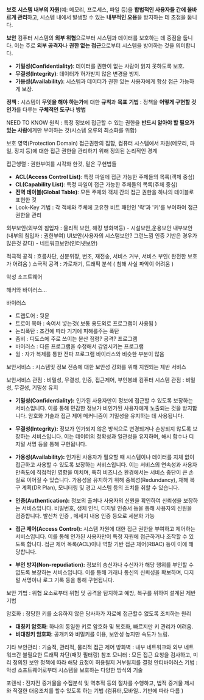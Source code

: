 **보호**
**시스템 내부의 자원**(예: 메모리, 프로세스, 파일 등)을 **합법적인 사용자들 간에 올바르게 관리**하고, 시스템 내에서 발생할 수 있는 **내부적인 오용**을 방지하는 데 초점을 둡니다.

**보안**
컴퓨터 시스템의 **외부 위협**으로부터 시스템과 데이터를 보호하는 데 중점을 둡니다. 이는 주로 **외부 공격자**나 **권한 없는 접근**으로부터 시스템을 방어하는 것을 의미합니다.

- **기밀성(Confidentiality)**: 데이터를 권한이 없는 사람이 읽지 못하도록 보호.
- **무결성(Integrity)**: 데이터가 허가받지 않은 변경을 방지.
- **가용성(Availability)**: 시스템과 데이터가 권한 있는 사용자에게 항상 접근 가능하게 보장.

**정책** : 시스템이 **무엇을 해야 하는가**에 대한 **규칙**과 **목표**
**기법** : 정책을 **어떻게 구현할 것인가**를 다루는 **구체적인 도구**나 **방법**

NEED TO KNOW 원칙 : 특정 정보에 접근할 수 있는 권한을 **반드시 알아야 할 필요가 있는 사람**에게만 부여하는 것(시스템 오류의 최소화를 위함)

보호 영역(Protection Domain)
접근권한의 집합, 컴퓨터 시스템에서 자원(메모리, 파일, 장치 등)에 대한 접근 권한을 관리하기 위해 정의된 논리적인 경계

접근행렬 : 권한부여를 시각화 한것, 밑은 구현법들

- **ACL(Access Control List)**: 특정 파일에 접근 가능한 주체들의 목록(객체 중심)
- **CL(Capability List)**: 특정 파일이 접근 가능한 주체들의 목록(주체 중심)
- **전역 테이블(Global Table)**: 모든 주체와 객체 간의 접근 권한을 하나의 테이블로 표현한 것
- Look-Key 기법 : 각 객체와 주체에 고유한 비트 패턴인 '락'과 '키'를 부여하여 접근 권한을 관리

외부보안(외부의 침입자 : 물리적 보안, 해킹 방화벽등) - 시설보안,운용보안
내부보안(내부의 침입자 : 권한부여)
UI보안(사용자의 시스탬보안? 그런느낌 인증 기반은 경우가 많은것 같다) - 네트워크보안(인터넷보안)

적극적 공격 : 흐름차단, 신분위장, 변조, 재전송, 서비스 거부, 서비스 부인( 완전한 보호가 어려움 )
소극적 공격 : 가로채기, 트래픽 분석 ( 침해 사실 파악이 어려움 )

악성 소프트웨어 

해커와 바이러스...

바이러스 
- 트랩도어 : 뒷문
- 트로이 목마 : 속여서 넣는것( 보통 용도외로 프로그램이 사용됨 )
- 논리폭탄 : 조건에 따라 기기에 피해를주는 폭탄
- 좀비  : 디도스에 주로 쓰이는 분산 점령? 공격? 프로그램
- 바이러스 : 다른 프로그램을 수정해서 감염시키는 프로그램
- 웜 : 자가 복제를 통한 전파 프로그램 바이러스와 비슷한 부분이 많음

보안서비스 : 시스템및 정보 전송에 대한 보안성 강화를 위해 지원되는 제반 서비스

보안서비스 관점 : 비밀성, 무결성, 인증, 접근제어, 부인봉쇄
컴퓨터 시스템 관점 : 비밀성, 무결성, 기밀성 유지

- **기밀성(Confidentiality):** 인가된 사용자만이 정보에 접근할 수 있도록 보장하는 서비스입니다. 이를 통해 민감한 정보가 비인가된 사용자에게 노출되는 것을 방지합니다. 암호화 기술과 접근 제어 메커니즘이 기밀성을 유지하는 데 사용됩니다.
    
- **무결성(Integrity):** 정보가 인가되지 않은 방식으로 변경되거나 손상되지 않도록 보장하는 서비스입니다. 이는 데이터의 정확성과 일관성을 유지하며, 해시 함수나 디지털 서명 등을 통해 구현됩니다.

- **가용성(Availability):** 인가된 사용자가 필요할 때 시스템이나 데이터를 지체 없이 접근하고 사용할 수 있도록 보장하는 서비스입니다. 이는 서비스의 연속성과 사용자 만족도에 직접적인 영향을 미치며, 특히 비즈니스 환경에서는 서비스 중단이 큰 손실로 이어질 수 있습니다. 가용성을 유지하기 위해 중복성(Redundancy), 재해 복구 계획(DR Plan), 모니터링 및 경고 시스템 등의 조치를 취할 수 있습니다.



- **인증(Authentication):** 정보의 출처나 사용자의 신원을 확인하여 신뢰성을 보장하는 서비스입니다. 비밀번호, 생체 인식, 디지털 인증서 등을 통해 사용자의 신원을 검증합니다.
    발신처 인증 , 메세지 내용 인증 등으로 세분화 가능
    
- **접근 제어(Access Control):** 시스템 자원에 대한 접근 권한을 부여하고 제어하는 서비스입니다. 이를 통해 인가된 사용자만이 특정 자원에 접근하거나 조작할 수 있도록 합니다. 접근 제어 목록(ACL)이나 역할 기반 접근 제어(RBAC) 등이 이에 해당합니다.
    
- **부인 방지(Non-repudiation):** 정보의 송신자나 수신자가 해당 행위를 부인할 수 없도록 보장하는 서비스입니다. 이를 통해 거래나 통신의 신뢰성을 확보하며, 디지털 서명이나 로그 기록 등을 통해 구현됩니다.


보안 기법 : 위협 요소로부터 위험 및 공격을 탐지하고 예방, 복구를 위하여 설계된 제반 기법


암호화 : 정당한 키를 소유하지 않은 당사자가 자료에 접근할수 없도록 조치하는 원리
- **대칭키 암호화**: 하나의 동일한 키로 암호화 및 복호화, 빠르지만 키 관리가 어려움.
- **비대칭키 암호화**: 공개키와 비밀키를 이용, 보안성 높지만 속도가 느림.

기타
보안관리 : 기술적, 관리적, 물리적 접근 제어
방화벽 : 내부 네트워크와 외부 네트워크간 불필요한 트래픽 차단(패킷 필터링)
참조 모니터 : 모든 접근 요청을 검사하고, 미리 정의된 보안 정책에 따라 해당 요청이 허용될지 거부될지를 결정
안티바이러스 기법 : 악성 소프트웨어로부터 시스템을 보호하는 다양한 방식의 기술

포렌식 : 전자전 증거물을 수집분석 및 역추적 등의 절차를 수행하고, 법적 증거물 제시와 적절한 대응조치를 할수 있도록 하는 기법 (컴퓨터,모바일.. 기반에 따라 다름
)

